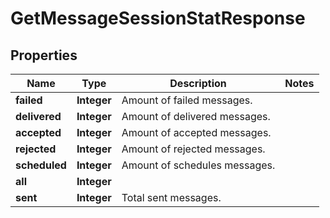 
# GetMessageSessionStatResponse

## Properties
Name | Type | Description | Notes
------------ | ------------- | ------------- | -------------
**failed** | **Integer** | Amount of failed messages. | 
**delivered** | **Integer** | Amount of delivered messages. | 
**accepted** | **Integer** | Amount of accepted messages. | 
**rejected** | **Integer** | Amount of rejected messages. | 
**scheduled** | **Integer** | Amount of schedules messages. | 
**all** | **Integer** |  | 
**sent** | **Integer** | Total sent messages. | 



